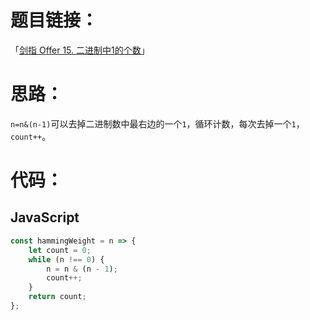 # 题目链接：

「[剑指 Offer 15. 二进制中1的个数](https://leetcode-cn.com/problems/er-jin-zhi-zhong-1de-ge-shu-lcof/)」

# 思路：

`n=n&(n-1)`可以去掉二进制数中最右边的一个`1`，循环计数，每次去掉一个`1`，`count++`。

# 代码：

## JavaScript

```javascript
const hammingWeight = n => {
    let count = 0;
    while (n !== 0) {
        n = n & (n - 1);
        count++;
    }
    return count;
};
```

